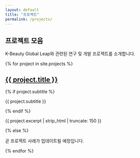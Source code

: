 ```yaml
---
layout: default
title: "프로젝트"
permalink: /projects/
---
```


<section class="projects">
  <h1>프로젝트 모음</h1>
  <p>K-Beauty Global Leap와 관련된 연구 및 개발 프로젝트를 소개합니다.</p>

  {% for project in site.projects %}
    <article class="project-card">
      <h2><a href="{{ project.url | relative_url }}">{{ project.title }}</a></h2>
      {% if project.subtitle %}
        <p>{{ project.subtitle }}</p>
      {% endif %}
      <p>{{ project.excerpt | strip_html | truncate: 150 }}</p>
    </article>
  {% else %}
    <p>곧 프로젝트 사례가 업데이트될 예정입니다.</p>
  {% endfor %}
</section>
